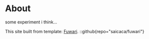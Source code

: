 # About

some experiment i think...







This site built from template: [Fuwari](https://github.com/saicaca/fuwari).
::github{repo="saicaca/fuwari"}


